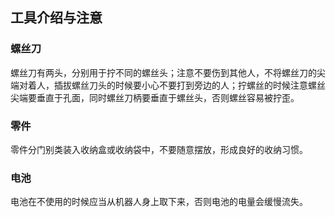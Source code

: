 ## 工具介绍与注意

### 螺丝刀

螺丝刀有两头，分别用于拧不同的螺丝头；注意不要伤到其他人，不将螺丝刀的尖端对着人，插拔螺丝刀头的时候要小心不要打到旁边的人；拧螺丝的时候注意螺丝尖端要垂直于孔面，同时螺丝刀柄要垂直于螺丝头，否则螺丝容易被拧歪。 

### 零件

零件分门别类装入收纳盒或收纳袋中，不要随意摆放，形成良好的收纳习惯。

### 电池

电池在不使用的时候应当从机器人身上取下来，否则电池的电量会缓慢流失。

